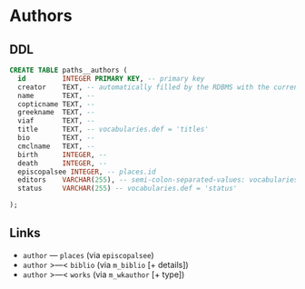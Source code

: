 # Authors

## DDL

```sql
CREATE TABLE paths__authors (
  id         INTEGER PRIMARY KEY, -- primary key
  creator    TEXT, -- automatically filled by the RDBMS with the current user id
  name       TEXT, --
  copticname TEXT, --
  greekname  TEXT, --
  viaf       TEXT, --
  title      TEXT, -- vocabularies.def = 'titles'
  bio        TEXT, --
  cmclname   TEXT, --
  birth      INTEGER, --
  death      INTEGER, --
  episcopalsee INTEGER, -- places.id
  editors    VARCHAR(255), -- semi-colon-separated-values: vocabularies.def = 'persons'
  status     VARCHAR(255) -- vocabularies.def = 'status'

);
```

## Links
- `author` — `places` (via `episcopalsee`)
- `author` >—< `biblio` (via `m_biblio` [+ details])
- `author` >—< `works` (via `m_wkauthor` [+ type])
